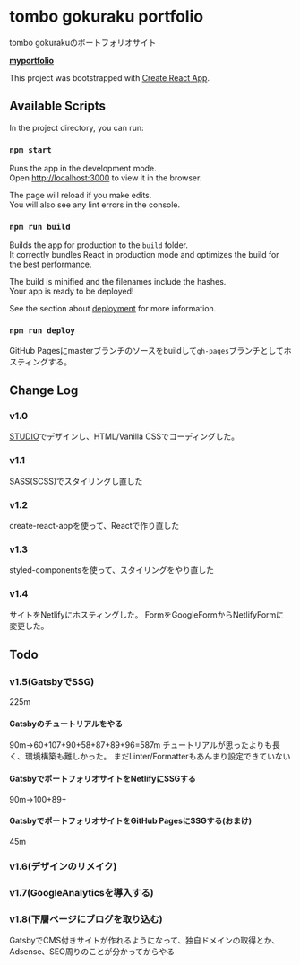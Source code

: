 # tombo gokuraku portfolio
tombo gokurakuのポートフォリオサイト

**[myportfolio](https://tombo-gokuraku.github.io/portfolio/)**

This project was bootstrapped with [Create React App](https://github.com/facebook/create-react-app).

## Available Scripts

In the project directory, you can run:

### `npm start`

Runs the app in the development mode.<br />
Open [http://localhost:3000](http://localhost:3000) to view it in the browser.

The page will reload if you make edits.<br />
You will also see any lint errors in the console.

### `npm run build`

Builds the app for production to the `build` folder.<br />
It correctly bundles React in production mode and optimizes the build for the best performance.

The build is minified and the filenames include the hashes.<br />
Your app is ready to be deployed!

See the section about [deployment](https://facebook.github.io/create-react-app/docs/deployment) for more information.

### `npm run deploy`
GitHub Pagesにmasterブランチのソースをbuildして`gh-pages`ブランチとしてホスティングする。

## Change Log

### v1.0
[STUDIO](https://tombo-gokuraku.studio.design/)でデザインし、HTML/Vanilla CSSでコーディングした。

### v1.1
SASS(SCSS)でスタイリングし直した

### v1.2
create-react-appを使って、Reactで作り直した

### v1.3
styled-componentsを使って、スタイリングをやり直した

### v1.4
サイトをNetlifyにホスティングした。
FormをGoogleFormからNetlifyFormに変更した。

## Todo

### v1.5(GatsbyでSSG)
225m

#### Gatsbyのチュートリアルをやる
90m->60+107+90+58+87+89+96=587m
チュートリアルが思ったよりも長く、環境構築も難しかった。
まだLinter/Formatterもあんまり設定できていない

#### GatsbyでポートフォリオサイトをNetlifyにSSGする
90m->100+89+

#### GatsbyでポートフォリオサイトをGitHub PagesにSSGする(おまけ)
45m


### v1.6(デザインのリメイク)

### v1.7(GoogleAnalyticsを導入する)

### v1.8(下層ページにブログを取り込む)
GatsbyでCMS付きサイトが作れるようになって、独自ドメインの取得とか、Adsense、SEO周りのことが分かってからやる
